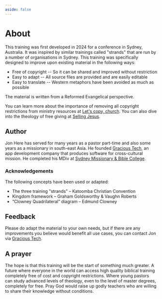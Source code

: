 ```yaml
---
aside: false
---
```



# About

This training was first developed in 2024 for a conference in Sydney, Australia. It was inspired by similar trainings called "strands" that are run by a number of organisations in Sydney. This training was specifically designed to improve upon existing material in the following ways:

 - Free of copyright -- So it can be shared and improved without restriction
 - Easy to adapt -- All source files are provided and are easily editable
 - Easy to translate -- Western metaphors have been avoided as much as possible

The material is written from a Reformed Evangelical perspective.

You can learn more about the importance of removing all copyright restrictions from ministry resources at [Let's copy, church](https://copy.church). You can also dive into the theology of free giving at [Selling Jesus](https://sellingjesus.org).


## Author

Jon Here has served for many years as a pastor part-time and also some years as a missionary in south-east Asia. He founded [Gracious Tech](https://gracious.tech), an app development company that produces software for cross-cultural mission. He completed his MDiv at [Sydney Missionary & Bible College](https://www.smbc.edu.au/).

### Acknowledgements

The following concepts have been used or adapted:

 - The three training "strands" – Katoomba Christian Convention
 - Kingdom framework – Graham Goldsworthy & Vaughn Roberts
 - “Clowney Quadrilateral” diagram – Edmund Clowney


## Feedback

Please do adapt the material to your own needs, but if there are any improvements you believe would benefit all use cases, you can contact Jon via [Gracious Tech](https://gracious.tech/support/).


## A prayer

The hope is that this training will be the start of something much greater. A future where everyone in the world can access high quality biblical training completely free of cost and copyright restrictions. Where young pastors can study advanced levels of theology, even to the level of master degrees, completely for free. Pray God would raise up godly teachers who are willing to share their knowledge without conditions.
